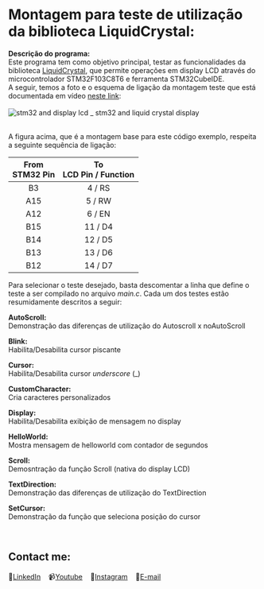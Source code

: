 # Montagem para teste de utilização da biblioteca LiquidCrystal:

**Descrição do programa:**<br>
Este programa tem como objetivo principal, testar as funcionalidades da biblioteca [LiquidCrystal](https://github.com/delpitec/C_STM32_LibLiquidCrystal), que permite operações em display LCD através do microcontrolador STM32F103C8T6 e ferramenta STM32CubeIDE.<br>
A seguir, temos a foto e o esquema de ligação da montagem teste que está documentada em vídeo [neste link](https://www.youtube.com/watch?v=FuYQdr36oKI):
<br>
<br>
![stm32 and display lcd _ stm32 and liquid crystal display](https://user-images.githubusercontent.com/58537514/151100045-d9c0c72d-9a7d-416b-83bf-2329d887d6be.png)
<br>
<br>

A figura acima, que é a montagem base para este código exemplo, respeita a seguinte sequência de ligação:

| From<br>STM32 Pin | To<br>LCD Pin / Function|
| :---:   | :-: |
| B3 | 4 / RS |
| A15 | 5 / RW |
| A12 | 6 / EN |
| B15 | 11 / D4 |
| B14 | 12 / D5 |
| B13 | 13 / D6 |
| B12 | 14 / D7 |

Para selecionar o teste desejado, basta descomentar a linha que define o teste a ser compilado no arquivo *main.c*.
Cada um dos testes estão resumidamente descritos a seguir:

**AutoScroll:** &nbsp;<br> 
Demonstração das diferenças de utilização do Autoscroll x noAutoScroll

**Blink:** &nbsp;<br> 
Habilita/Desabilita cursor piscante

**Cursor:** &nbsp;<br> 
Habilita/Desabilita cursor *underscore* (_)

**CustomCharacter:** &nbsp;<br> 
Cria caracteres personalizados

**Display:** &nbsp;<br> 
Habilita/Desabilita exibição de mensagem no display

**HelloWorld:** &nbsp;<br> 
Mostra mensagem de helloworld com contador de segundos

**Scroll:** &nbsp;<br> 
Demosntração da função Scroll (nativa do display LCD)

**TextDirection:** &nbsp;<br> 
Demonstração das diferenças de utilização do TextDirection

**SetCursor:** &nbsp;<br> 
Demonstração da função que seleciona posição do cursor

 &nbsp;<br> 
## Contact me:
💼[LinkedIn](https://br.linkedin.com/in/rafaeldelpino)&nbsp;&nbsp;&nbsp;
📹[Youtube](https://www.youtube.com/delpitec)&nbsp;&nbsp;&nbsp;
📸[Instagram](https://www.instagram.com/delpitec_/)&nbsp;&nbsp;&nbsp;
📧[E-mail](delpitec@gmail.com)&nbsp;&nbsp;&nbsp;

